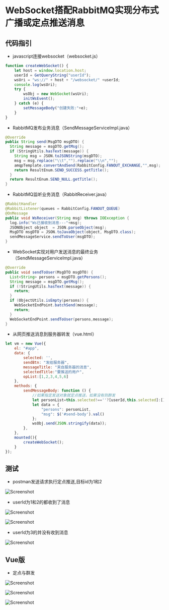 # WebSocket搭配RabbitMQ实现分布式广播或定点推送消息

## 代码指引

- javascript连接websocket（websocket.js）

``` javascript
function createWebSocket() {
    let host = window.location.host;
    userId = GetQueryString("userId");
    wsUri = "ws://" + host + "/websocket/" +userId;
    console.log(wsUri);
    try {
        wsObj = new WebSocket(wsUri);
        initWsEvent();
    } catch (e) {
        setMessageBody("创建失败:"+e);
    }
}
```

- RabbitMQ发布业务消息（SendMessageServiceImpl.java）

``` java
@Override
public String send(MsgDTO msgDTO) {
  String message = msgDTO.getMsg();
  if (StringUtils.hasText(message)) {
    String msg = JSON.toJSONString(msgDTO);
    msg = msg.replace("\\t","").replace("\\n","");
    amqpTemplate.convertAndSend(RabbitConfig.FANOUT_EXCHANGE,"",msg);
    return ResultEnum.SEND_SUCCESS.getTitle();
  }
  return ResultEnum.SEND_NULL.getTitle();
}
```

- RabbitMQ监听业务消息（RabbitReceiver.java）

``` java
@RabbitHandler
@RabbitListener(queues = RabbitConfig.FANOUT_QUEUE)
@OnMessage
public void WsReceiver(String msg) throws IOException {
  log.info("Ws已接收到消息---"+msg);
  JSONObject object  = JSON.parseObject(msg);
  MsgDTO msgDTO = JSON.toJavaObject(object, MsgDTO.class);
  sendMessageService.sendToUser(msgDTO);
}
```

- WebSocket实现对用户发送消息的最终业务（SendMessageServiceImpl.java）

``` java
@Override
public void sendToUser(MsgDTO msgDTO) {
  List<String> persons = msgDTO.getPersons();
  String message = msgDTO.getMsg();
  if (!StringUtils.hasText(message)) {
    return;
  }
  if (ObjectUtils.isEmpty(persons)) {
    WebSocketEndPoint.batchSend(message);
    return;
  }
  WebSocketEndPoint.sendToUser(persons,message);
}
```

- 从网页推送消息到服务器转发（vue.html）

``` javascript
let vm = new Vue({
    el: "#app",
    data: {
        selected: '',
        sendBtn: "发给服务器",
        messageTitle: "来自服务器的消息",
        selectedTitle:"要推送的用户",
        opList:[1,2,3,4,5,6]
    },
    methods: {
        sendMessageBody: function () {
            //如果指定发送对象就定点推送，如果没有则群发
            let personList=this.selected!==''?[userId,this.selected]:[];
            let data = {
                "persons": personList,
                "msg": $('#send-body').val()
            };
            wsObj.send(JSON.stringify(data));
        },
    },
    mounted(){
        createWebSocket();
    }
});
```

## 测试

- postman发送请求执行定点推送,目标id为1和2

![Screenshot](docs/postman.png)

- userId为1和2的都收到了消息

![Screenshot](docs/userId1.png)

![Screenshot](docs/userId2.png)

- userId为3的并没有收到消息

![Screenshot](docs/userId3.png)

## Vue版

- 定点与群发

![Screenshot](docs/vueUserId1.png)

![Screenshot](docs/vueUserId2.png)

![Screenshot](docs/vueUserId3.png)
